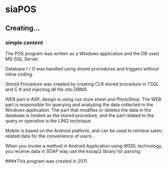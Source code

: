 # siaPOS

## Creating...

### simple content

The POS program was written as a Windows application and the DB used MS-SQL Server.

Database I / O was handled using stored procedures and triggers without inline coding.

Stored Procedure was created by creating CLR stored procedure in TSQL and C # and injecting dll file into DBMS.

WEB part is ASP, design is using css style sheet and PhotoShop.
The WEB part is responsible for querying and analyzing the data collected in the Windows application. The part that modifies or deletes the data in the database is treated as the stored procedure, and the part related to the query or operation is the LINQ technique.

Mobile is based on the Android platform, and can be used to retrieve sales-related data for the convenience of users.

When you invoke a method in Android Application using WSDL technology, you receive data in SOAP way use the ksoap2 library for parsing.


###※This program was created in 2011.
